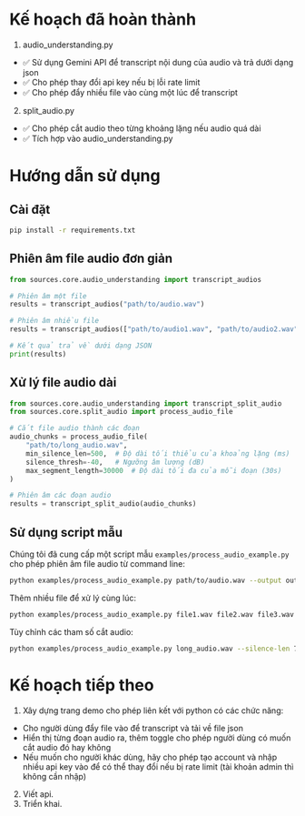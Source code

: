 # Kế hoạch đã hoàn thành

1. audio_understanding.py
- ✅ Sử dụng Gemini API để transcript nội dung của audio và trả dưới dạng json
- ✅ Cho phép thay đổi api key nếu bị lỗi rate limit 
- ✅ Cho phép đẩy nhiều file vào cùng một lúc để transcript

2. split_audio.py
- ✅ Cho phép cắt audio theo từng khoảng lặng nếu audio quá dài 
- ✅ Tích hợp vào audio_understanding.py

# Hướng dẫn sử dụng

## Cài đặt

```bash
pip install -r requirements.txt
```

## Phiên âm file audio đơn giản

```python
from sources.core.audio_understanding import transcript_audios

# Phiên âm một file
results = transcript_audios("path/to/audio.wav")

# Phiên âm nhiều file
results = transcript_audios(["path/to/audio1.wav", "path/to/audio2.wav"])

# Kết quả trả về dưới dạng JSON
print(results)
```

## Xử lý file audio dài

```python
from sources.core.audio_understanding import transcript_split_audio
from sources.core.split_audio import process_audio_file

# Cắt file audio thành các đoạn
audio_chunks = process_audio_file(
    "path/to/long_audio.wav",
    min_silence_len=500,  # Độ dài tối thiểu của khoảng lặng (ms)
    silence_thresh=-40,   # Ngưỡng âm lượng (dB)
    max_segment_length=30000  # Độ dài tối đa của mỗi đoạn (30s)
)

# Phiên âm các đoạn audio
results = transcript_split_audio(audio_chunks)
```

## Sử dụng script mẫu

Chúng tôi đã cung cấp một script mẫu `examples/process_audio_example.py` cho phép phiên âm file audio từ command line:

```bash
python examples/process_audio_example.py path/to/audio.wav --output output_dir
```

Thêm nhiều file để xử lý cùng lúc:

```bash
python examples/process_audio_example.py file1.wav file2.wav file3.wav --output output_dir
```

Tùy chỉnh các tham số cắt audio:

```bash
python examples/process_audio_example.py long_audio.wav --silence-len 700 --silence-thresh -45 --segment-length 20000
```

# Kế hoạch tiếp theo
1. Xây dựng trang demo cho phép liên kết với python có các chức năng: 
- Cho người dùng đẩy file vào để transcript và tải về file json
- Hiển thị từng đoạn audio ra, thêm toggle cho phép người dùng có muốn cắt audio đó hay không
- Nếu muốn cho người khác dùng, hãy cho phép tạo account và nhập nhiều api key vào để có thể thay đổi nếu bị rate limit (tài khoản admin thì không cần nhập) 

2. Viết api.
3. Triển khai.
